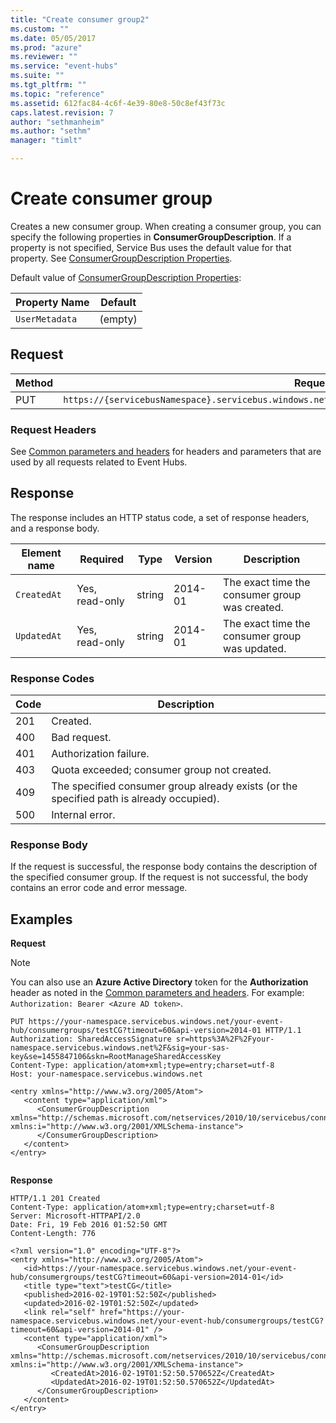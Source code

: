 ```yaml
---
title: "Create consumer group2"
ms.custom: ""
ms.date: 05/05/2017
ms.prod: "azure"
ms.reviewer: ""
ms.service: "event-hubs"
ms.suite: ""
ms.tgt_pltfrm: ""
ms.topic: "reference"
ms.assetid: 612fac84-4c6f-4e39-80e8-50c8ef43f73c
caps.latest.revision: 7
author: "sethmanheim"
ms.author: "sethm"
manager: "timlt"

---
```


# Create consumer group

Creates a new consumer group. When creating a consumer group, you can specify the following properties in **ConsumerGroupDescription**. If a property is not specified, Service Bus uses the default value for that property.  See [ConsumerGroupDescription Properties](/dotnet/api/microsoft.servicebus.messaging.consumergroupdescription).  
  
 Default value of [ConsumerGroupDescription Properties](/dotnet/api/microsoft.servicebus.messaging.consumergroupdescription):  
  
|Property Name|Default|  
|-------------------|-------------|  
|`UserMetadata`|(empty)|  
  
## Request  
  
|Method|Request URI|  
|------------|-----------------|  
|PUT|`https://{servicebusNamespace}.servicebus.windows.net/{eventHubPath}/consumergroups/{consumergroupName}`|  
  
### Request Headers  

See [Common parameters and headers](event-hubs-management-rest.md) for headers and parameters that are used by all requests related to Event Hubs.  
  
## Response  

The response includes an HTTP status code, a set of response headers, and a response body.  
  
|Element name|Required|Type|Version|Description|  
|------------------|--------------|----------|-------------|-----------------|  
|`CreatedAt`|Yes, read-only|string|2014-01|The exact time the consumer group was created.|  
|`UpdatedAt`|Yes, read-only|string|2014-01|The exact time the consumer group was updated.|  
  
### Response Codes  
  
|Code|Description|  
|----------|-----------------|  
|201|Created.|  
|400|Bad request.|  
|401|Authorization failure.|  
|403|Quota exceeded; consumer group not created.|  
|409|The specified consumer group already exists (or the specified path is already occupied).|  
|500|Internal error.|  
  
### Response Body  

If the request is successful, the response body contains the description of the specified consumer group. If the request is not successful, the body contains an error code and error message.  
  
## Examples  

**Request**  

> [!NOTE]
> You can also use an **Azure Active Directory** token for the **Authorization** header as noted in the [Common parameters and headers](event-hubs-management-rest.md). For example: `Authorization: Bearer <Azure AD token>`.
  
```  
PUT https://your-namespace.servicebus.windows.net/your-event-hub/consumergroups/testCG?timeout=60&api-version=2014-01 HTTP/1.1  
Authorization: SharedAccessSignature sr=https%3A%2F%2Fyour-namespace.servicebus.windows.net%2F&sig=your-sas-key&se=1455847106&skn=RootManageSharedAccessKey  
Content-Type: application/atom+xml;type=entry;charset=utf-8  
Host: your-namespace.servicebus.windows.net  
  
<entry xmlns="http://www.w3.org/2005/Atom">  
   <content type="application/xml">  
      <ConsumerGroupDescription xmlns="http://schemas.microsoft.com/netservices/2010/10/servicebus/connect" xmlns:i="http://www.w3.org/2001/XMLSchema-instance">  
      </ConsumerGroupDescription>  
   </content>  
</entry>  
  
```  
  
**Response**  
  
```  
HTTP/1.1 201 Created  
Content-Type: application/atom+xml;type=entry;charset=utf-8  
Server: Microsoft-HTTPAPI/2.0  
Date: Fri, 19 Feb 2016 01:52:50 GMT  
Content-Length: 776  
  
<?xml version="1.0" encoding="UTF-8"?>  
<entry xmlns="http://www.w3.org/2005/Atom">  
   <id>https://your-namespace.servicebus.windows.net/your-event-hub/consumergroups/testCG?timeout=60&api-version=2014-01</id>  
   <title type="text">testCG</title>  
   <published>2016-02-19T01:52:50Z</published>  
   <updated>2016-02-19T01:52:50Z</updated>  
   <link rel="self" href="https://your-namespace.servicebus.windows.net/your-event-hub/consumergroups/testCG?timeout=60&api-version=2014-01" />  
   <content type="application/xml">  
      <ConsumerGroupDescription xmlns="http://schemas.microsoft.com/netservices/2010/10/servicebus/connect" xmlns:i="http://www.w3.org/2001/XMLSchema-instance">  
         <CreatedAt>2016-02-19T01:52:50.570652Z</CreatedAt>  
         <UpdatedAt>2016-02-19T01:52:50.570652Z</UpdatedAt>  
      </ConsumerGroupDescription>  
   </content>  
</entry>  
```
